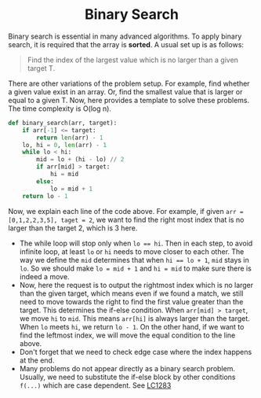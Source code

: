 # <center>Binary Search</center>

Binary search is essential in many advanced algorithms. To apply binary search, it is required that the array is __sorted__. A usual set up is as follows:  
> Find the index of the largest value which is no larger than a given target T.

There are other variations of the problem setup. For example, find whether a given value exist in an array. Or, find the smallest value that is larger or equal to a given T. Now, here provides a template to solve these problems.
The time complexity is O(log n).

```python {.line-numbers}
def binary_search(arr, target):
    if arr[-1] <= target:
        return len(arr) - 1
    lo, hi = 0, len(arr) - 1
    while lo < hi:
        mid = lo + (hi - lo) // 2
        if arr[mid] > target:
            hi = mid
        else:
            lo = mid + 1
    return lo - 1
```
Now, we explain each line of the code above. For example, if given `arr = [0,1,2,2,3,5], taget = 2`, we want to find the right most index that is no larger than the target 2, which is 3 here.  
* The while loop will stop only when `lo == hi`. Then in each step, to avoid infinite loop, at least `lo` or `hi` needs to move closer to each other. The way we define the `mid` determines that when `hi == lo + 1`, `mid` stays in `lo`. So we should make `lo = mid + 1` and `hi = mid` to make sure there is indeed a move.
* Now, here the request is to output the rightmost index which is no larger than the given target, which means even if we found a match, we still need to move towards the right to find the first value greater than the target. This determines the if-else condition. When `arr[mid] > target`, we move `hi` to `mid`. This means `arr[hi]` is always larger than the target. When `lo` meets `hi`, we return `lo - 1`. On the other hand, if we want to find the leftmost index, we will move the equal condition to the line above.
* Don't forget that we need to check edge case where the index happens at the end. 
* Many problems do not appear directly as a binary search problem. Usually, we need to substitute the if-else block by other conditions `f(...)` which are case dependent. See [LC1283](https://leetcode.com/problems/find-the-smallest-divisor-given-a-threshold/)